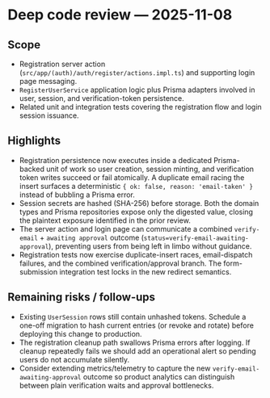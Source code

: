 # Deep code review — 2025-11-08

## Scope
- Registration server action (`src/app/(auth)/auth/register/actions.impl.ts`) and supporting login page messaging.
- `RegisterUserService` application logic plus Prisma adapters involved in user, session, and verification-token persistence.
- Related unit and integration tests covering the registration flow and login session issuance.

## Highlights
- Registration persistence now executes inside a dedicated Prisma-backed unit of work so user creation, session minting, and verification token writes succeed or fail atomically. A duplicate email racing the insert surfaces a deterministic `{ ok: false, reason: 'email-taken' }` instead of bubbling a Prisma error.
- Session secrets are hashed (SHA-256) before storage. Both the domain types and Prisma repositories expose only the digested value, closing the plaintext exposure identified in the prior review.
- The server action and login page can communicate a combined `verify-email` + `awaiting approval` outcome (`status=verify-email-awaiting-approval`), preventing users from being left in limbo without guidance.
- Registration tests now exercise duplicate-insert races, email-dispatch failures, and the combined verification/approval branch. The form-submission integration test locks in the new redirect semantics.

## Remaining risks / follow-ups
- Existing `UserSession` rows still contain unhashed tokens. Schedule a one-off migration to hash current entries (or revoke and rotate) before deploying this change to production.
- The registration cleanup path swallows Prisma errors after logging. If cleanup repeatedly fails we should add an operational alert so pending users do not accumulate silently.
- Consider extending metrics/telemetry to capture the new `verify-email-awaiting-approval` outcome so product analytics can distinguish between plain verification waits and approval bottlenecks.

